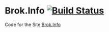 # Brok.Info [![Build Status](https://travis-ci.org/Brok-Bucholtz/Brok.Info.svg?branch=master)](https://travis-ci.org/Brok-Bucholtz/Brok.Info/)
Code for the Site [Brok.Info](http://Brok.Info)
